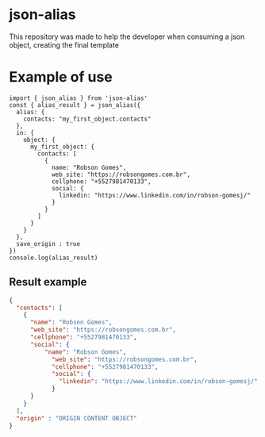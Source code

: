 # json-alias
This repository was made to help the developer when consuming a json object, creating the final template

# Example of use
```code
import { json_alias } from 'json-alias'
const { alias_result } = json_alias({
  alias: {
    contacts: "my_first_object.contacts"
  },
  in: {
    object: {
      my_first_object: {
        contacts: [
          {
            name: "Robson Gomes",
            web_site: "https://robsongomes.com.br",
            cellphone: "+5527981470133",
            social: {
              linkedin: "https://www.linkedin.com/in/robson-gomesj/"
            }
          }
        ]
      }
    }
  },
  save_origin : true
})
console.log(alias_result)
```

## Result example
```json
{
  "contacts": [
    {
      "name": "Robson Gomes",
      "web_site": "https://robsongomes.com.br",
      "cellphone": "+5527981470133",
      "social": {
          "name": "Robson Gomes",
            "web_site": "https://robsongomes.com.br",
            "cellphone": "+5527981470133",
            "social": {
              "linkedin": "https://www.linkedin.com/in/robson-gomesj/"
            }
      }
    }
  ],
  "origin" : "ORIGIN CONTENT OBJECT"
}
```